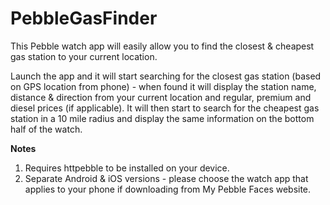 PebbleGasFinder
===============

This Pebble watch app will easily allow you to find the closest & cheapest gas station to your current location.

Launch the app and it will start searching for the closest gas station (based on GPS location from phone) - when found it will display the station name, distance & direction from your current location and regular, premium and diesel prices (if applicable). It will then start to search for the cheapest gas station in a 10 mile radius and display the same information on the bottom half of the watch.


**Notes**

1. Requires httpebble to be installed on your device. 
2. Separate Android & iOS versions - please choose the watch app that applies to your phone if downloading from My Pebble Faces website.

